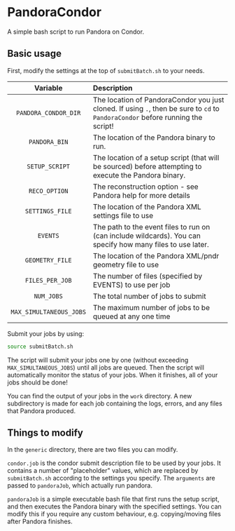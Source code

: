 # PandoraCondor
A simple bash script to run Pandora on Condor.

## Basic usage
First, modify the settings at the top of `submitBatch.sh` to your needs.

| Variable              | Description                                                                                                                     |
|:---------------------:|:--------------------------------------------------------------------------------------------------------------------------------|
|`PANDORA_CONDOR_DIR`   | The location of PandoraCondor you just cloned. If using `.`, then be sure to `cd` to `PandoraCondor` before running the script! |
|`PANDORA_BIN`          | The location of the Pandora binary to run.                                                                                      |
|`SETUP_SCRIPT`         | The location of a setup script (that will be sourced) before attempting to execute the Pandora binary.                          |
|`RECO_OPTION`          | The reconstruction option - see Pandora help for more details                                                                   |
|`SETTINGS_FILE`        | The location of the Pandora XML settings file to use                                                                            |
|`EVENTS`               | The path to the event files to run on (can include wildcards). You can specify how many files to use later.                     |
|`GEOMETRY_FILE`        | The location of the Pandora XML/pndr geometry file to use                                                                       |
|`FILES_PER_JOB`        | The number of files (specified by EVENTS) to use per job                                                                        |
|`NUM_JOBS`             | The total number of jobs to submit                                                                                              |
|`MAX_SIMULTANEOUS_JOBS`| The maximum number of jobs to be queued at any one time                                                                         |

Submit your jobs by using:
```bash
source submitBatch.sh
```

The script will submit your jobs one by one (without exceeding `MAX_SIMULTANEOUS_JOBS`) until all jobs are queued.
Then the script will automatically monitor the status of your jobs. When it finishes, all of your jobs should be done!

You can find the output of your jobs in the `work` directory. A new subdirectory is made for each job containing the logs, errors, and any files that Pandora produced.

## Things to modify
In the `generic` directory, there are two files you can modify.

`condor.job` is the condor submit description file to be used by your jobs. It contains a number of "placeholder" values, 
which are replaced by `submitBatch.sh` according to the settings you specify. The `arguments` are passed to `pandoraJob`, which actually
run pandora.

`pandoraJob` is a simple executable bash file that first runs the setup script, and then executes the Pandora binary with the specified settings.
You can modify this if you require any custom behaviour, e.g. copying/moving files after Pandora finishes.
